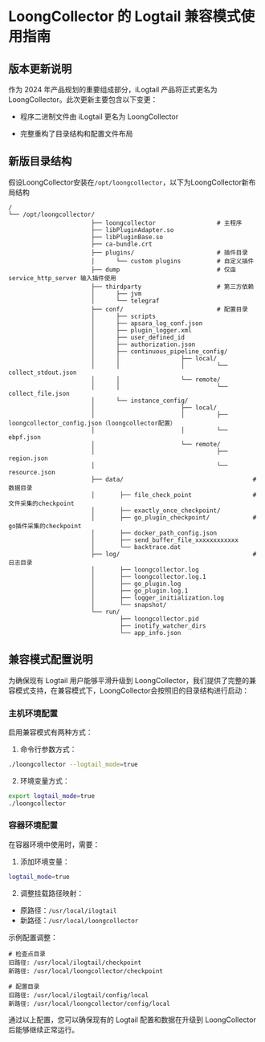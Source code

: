 # LoongCollector 的 Logtail 兼容模式使用指南

## 版本更新说明

作为 2024 年产品规划的重要组成部分，iLogtail 产品将正式更名为 LoongCollector。此次更新主要包含以下变更：

- 程序二进制文件由 iLogtail 更名为 LoongCollector

- 完整重构了目录结构和配置文件布局

## 新版目录结构

假设LoongCollector安装在`/opt/loongcollector`，以下为LoongCollector新布局结构

```plaintext
/
└── /opt/loongcollector/
                       ├── loongcollector                 # 主程序
                       ├── libPluginAdapter.so
                       ├── libPluginBase.so
                       ├── ca-bundle.crt
                       ├── plugins/                       # 插件目录
                       │      └── custom plugins          # 自定义插件
                       ├── dump                           # 仅由 service_http_server 输入插件使用
                       ├── thirdparty                     # 第三方依赖
                       │      ├── jvm
                       │      └── telegraf
                       ├── conf/                          # 配置目录
                       │      ├── scripts
                       │      ├── apsara_log_conf.json
                       │      ├── plugin_logger.xml
                       │      ├── user_defined_id
                       │      ├── authorization.json
                       │      ├── continuous_pipeline_config/
                       │      │                 ├── local/
                       │      │                 │         └── collect_stdout.json
                       │      │                 └── remote/
                       │      │                           └── collect_file.json
                       │      └── instance_config/
                       │                        ├── local/
                       │                        │         ├── loongcollector_config.json（loongcollector配置）
                       │                        │         └── ebpf.json
                       │                        └── remote/
                       │                                  ├── region.json
                       │                                  └── resource.json
                       ├── data/                                    # 数据目录
                       │       ├── file_check_point                 # 文件采集的checkpoint
                       │       ├── exactly_once_checkpoint/
                       │       ├── go_plugin_checkpoint/            # go插件采集的checkpoint
                       │       ├── docker_path_config.json
                       │       ├── send_buffer_file_xxxxxxxxxxxx
                       │       └── backtrace.dat
                       ├── log/                                     # 日志目录
                       │       ├── loongcollector.log
                       │       ├── loongcollector.log.1
                       │       ├── go_plugin.log
                       │       ├── go_plugin.log.1
                       │       ├── logger_initialization.log
                       │       └── snapshot/
                       └── run/
                               ├── loongcollector.pid
                               ├── inotify_watcher_dirs
                               └── app_info.json
```

## 兼容模式配置说明

为确保现有 Logtail 用户能够平滑升级到 LoongCollector，我们提供了完整的兼容模式支持，在兼容模式下，LoongCollector会按照旧的目录结构进行启动：

### 主机环境配置

启用兼容模式有两种方式：

1. 命令行参数方式：

```bash
./loongcollector --logtail_mode=true
```

2. 环境变量方式：

```bash
export logtail_mode=true
./loongcollector
```

### 容器环境配置

在容器环境中使用时，需要：

1. 添加环境变量：

```bash
logtail_mode=true
```

2. 调整挂载路径映射：

- 原路径：`/usr/local/ilogtail`
- 新路径：`/usr/local/loongcollector`

示例配置调整：

```plaintext
# 检查点目录
旧路径: /usr/local/ilogtail/checkpoint
新路径: /usr/local/loongcollector/checkpoint

# 配置目录
旧路径: /usr/local/ilogtail/config/local
新路径: /usr/local/loongcollector/config/local
```

通过以上配置，您可以确保现有的 Logtail 配置和数据在升级到 LoongCollector 后能够继续正常运行。
